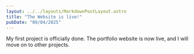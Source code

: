 ```yaml
---
layout: ../../layouts/MarkdownPostLayout.astro
title: "The Website is live!"
pubDate: "09/04/2025"
---
```

My first project is officially done. The portfolio website is now live, and I will move on to other projects.